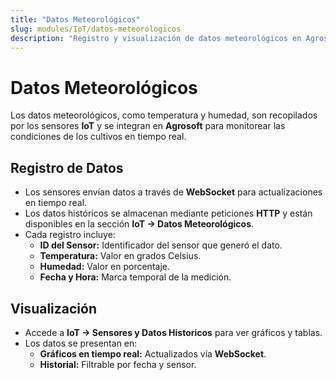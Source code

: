```yaml
---
title: "Datos Meteorológicos"
slug: modules/IoT/datos-meteorologicos
description: "Registro y visualización de datos meteorológicos en Agrosoft."
---
```


# Datos Meteorológicos

Los datos meteorológicos, como temperatura y humedad, son recopilados por los sensores **IoT** y se integran en **Agrosoft** para monitorear las condiciones de los cultivos en tiempo real.

## Registro de Datos
- Los sensores envían datos a través de **WebSocket** para actualizaciones en tiempo real.
- Los datos históricos se almacenan mediante peticiones **HTTP** y están disponibles en la sección **IoT → Datos Meteorológicos**.
- Cada registro incluye:
  - **ID del Sensor:** Identificador del sensor que generó el dato.
  - **Temperatura:** Valor en grados Celsius.
  - **Humedad:** Valor en porcentaje.
  - **Fecha y Hora:** Marca temporal de la medición.

## Visualización
- Accede a **IoT → Sensores y Datos Historicos** para ver gráficos y tablas.
- Los datos se presentan en:
  - **Gráficos en tiempo real:** Actualizados vía **WebSocket**.
  - **Historial:** Filtrable por fecha y sensor.